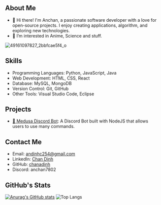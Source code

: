 ## About Me
- 👋 Hi there! I'm Anchan, a passionate software developer with a love for open-source projects. I enjoy creating applications, algorithm, and exploring new technologies.
- 👀 I’m interested in Anime, Science and stuff.
  
![49161097827_2bbfcae5f4_o](https://github.com/chanadinh/chanadinh/assets/162244788/38eb6508-2e08-43c3-a70a-629304cdf091)
## Skills

- Programming Languages: Python, JavaScript, Java
- Web Development: HTML, CSS, React
- Database: MySQL, MongoDB
- Version Control: Git, GitHub
- Other Tools: Visual Studio Code, Eclipse

## Projects

- [🤖 Medusa Discord Bot](https://github.com/chanadinh/medusaver2): A Discord Bot built with NodeJS that allows users to use many commands.

## Contact Me

- Email: andinhc254@gmail.com
- LinkedIn: [Chan Dinh](https://www.linkedin.com/in/chan-dinh-a27710260/)
- GitHub: [chanadinh](https://github.com/chanadinh)
- Discord: anchan7802
## GitHub's Stats
[![Anurag's GitHub stats](https://github-readme-stats.vercel.app/api?username=chanadinh&theme=aura&show_icons=true)](https://github.com/chanadinh/github-readme-stats)
![Top Langs](https://github-readme-stats.vercel.app/api/top-langs/?username=chanadinh&theme=aura&layout=compact)
<!---
chanadinh/chanadinh is a ✨ special ✨ repository because its `README.md` (this file) appears on your GitHub profile.
You can click the Preview link to take a look at your changes.
--->
